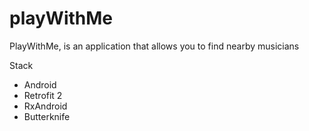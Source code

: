 # playWithMe

PlayWithMe, is an application that allows you to find nearby musicians

Stack

- Android
- Retrofit 2
- RxAndroid
- Butterknife
